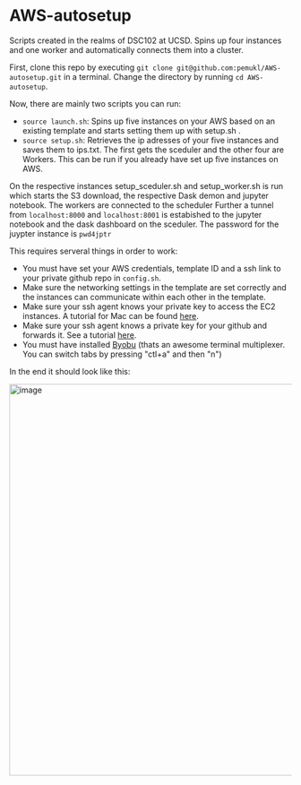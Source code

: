 # AWS-autosetup
Scripts created in the realms of DSC102 at UCSD. Spins up four instances and one worker and automatically connects them into a cluster.

First, clone this repo by executing `git clone git@github.com:pemukl/AWS-autosetup.git` in a terminal. Change the directory by running `cd AWS-autosetup`.

Now, there are mainly two scripts you can run:
- `source launch.sh`: Spins up five instances on your AWS based on an existing template and starts setting them up with setup.sh .
- `source setup.sh`: Retrieves the ip adresses of your five instances and saves them to ips.txt. The first gets the sceduler and the other four are Workers. This can be run if you already have set up five instances on AWS.

On the respective instances setup_sceduler.sh and setup_worker.sh is run which starts the S3 download, the respective Dask demon and jupyter notebook. The workers are connected to the scheduler Further a tunnel from `localhost:8000` and `localhost:8001` is estabished to the jupyter notebook and the dask dashboard on the sceduler. The password for the juypter instance is `pwd4jptr`

This requires serveral things in order to work:
- You must have set your AWS credentials, template ID and a ssh link to your private github repo in `config.sh`.
- Make sure the networking settings in the template are set correctly and the instances can communicate within each other in the template.
- Make sure your ssh agent knows your private key to access the EC2 instances. A tutorial for Mac can be found [here](https://www.howtogeek.com/devops/how-to-add-your-ec2-pem-file-to-your-ssh-keychain/).
- Make sure your ssh agent knows a private key for your github and forwards it. See a tutorial [here](https://docs.github.com/en/developers/overview/using-ssh-agent-forwarding).
- You must have installed [Byobu](https://www.byobu.org/) (thats an awesome terminal multiplexer. You can switch tabs by pressing "ctl+a" and then "n")


In the end it should look like this:

<img width="699" alt="image" src="https://user-images.githubusercontent.com/23077581/199630577-c9fb8e96-28f5-4588-883a-d1117411450e.png">
